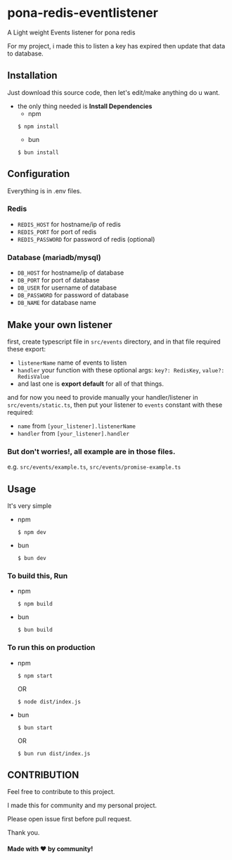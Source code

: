 # pona-redis-eventlistener
A Light weight Events listener for pona redis

For my project, i made this to listen a key has expired then update that data to database.

## Installation

Just download this source code, then let's edit/make anything do u want.

- the only thing needed is **Install Dependencies**
    - npm
    ```bash:
    $ npm install
    ```
    - bun
    ```bash:
    $ bun install
    ```

## Configuration

Everything is in .env files.

### Redis
- `REDIS_HOST` for hostname/ip of redis
- `REDIS_PORT` for port of redis
- `REDIS_PASSWORD` for password of redis (optional)

### Database (mariadb/mysql)
- `DB_HOST` for hostname/ip of database
- `DB_PORT` for port of database
- `DB_USER` for username of database
- `DB_PASSWORD` for password of database
- `DB_NAME` for database name

## Make your own listener

first, create typescript file in `src/events` directory, and in that file required these export:

- `listenerName` name of events to listen
- `handler` your function with these optional args: `key?: RedisKey`, `value?: RedisValue`
- and last one is **export default** for all of that things.

and for now you need to provide manually your handler/listener in `src/events/static.ts`, then put your listener to `events` constant with these required:

- `name` from `[your_listener].listenerName`
- `handler` from `[your_listener].handler`

### But don't worries!, all example are in those files.

e.g. `src/events/example.ts`, `src/events/promise-example.ts`

## Usage

It's very simple
- npm
    ```bash:
    $ npm dev
    ```
- bun
    ```bash:
    $ bun dev
    ```

### To build this, Run
- npm
    ```bash:
    $ npm build
    ```
- bun
    ```bash:
    $ bun build
    ```

### To run this on production
- npm
    ```bash:
    $ npm start
    ```
    OR
    ```bash:
    $ node dist/index.js
    ```
- bun
    ```bash:
    $ bun start
    ```
    OR
    ```bash:
    $ bun run dist/index.js
    ```

## CONTRIBUTION

Feel free to contribute to this project.

I made this for community and my personal project.

Please open issue first before pull request.

Thank you.

#### Made with ❤️ by community!
